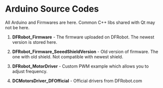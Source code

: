 # Arduino Source Codes

All Arduino and Firmwares are here. Common C++ libs shared with Qt may not be here.

1. **DFRobot_Firmware** - The firmware uploaded on DFRobot. The newest version is stored here.
2. **DFRobot_Firmware_SeeedShieldVersion** - Old version of firmware. The one with old shield. Not compatible with newest shield.
3. **DFRobot_MotorDriver** - Custom PWM example which allows you to adjust frequency.

4. **DCMotorsDriver_DFOfficial** - Official drivers from DFRobot.com